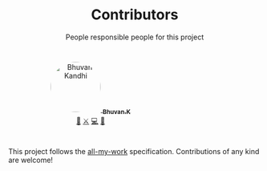<div align="center">
 <h1> Contributors </h1>
  People responsible people for this project
</div>
<br />

<style>
.contributor{
  max-width: 280px;
  width: 100%;
  height: auto;
  margin: 8px;
  padding: 16px;
  border-radius: 12px;
  background-color: var(--vp-c-bg-soft);
}

.contributor img{
  margin-bottom: 8px;
  width: 100px;
  border-radius: 50%;
}

  </style>

<div align="center" style="display: flex; flex-wrap:wrap;">
  <div class="contributor">
    <a href="https://github.com/Karroat">
      <img src="https://64.media.tumblr.com/cfd0257294746af3fb18fdc935543a6e/4ff2a6dffa0053f1-43/s640x960/c6527cafbdd218af8d2945139047f120c1a7eebe.png" width="100px" alt="Bhuvan Kandhi">
      <sub><b>Bhuvan.K</b></sub>
    </a>
    <br />
    <a href="https://drive.google.com/file/d/1iWBi0xr7kVKRVHIq_VzObEXem9PCLxU-/view?usp=sharing" title="Resume">📄</a> 
    <a href="https://x.com/BhuvanchandaraK" title="Twitter">⚔️</a> 
    <a href="https://www.linkedin.com/in/bhuvan-k-62263a243/" title="Linkedin">💻</a>
    <a href="mailto:bhuvankandhi2002@gmail.com" title="Email">📧</a>
  </div>
</div>

This project follows the [all-my-work](https://github.com/Karroat) specification. Contributions of any kind are welcome!
